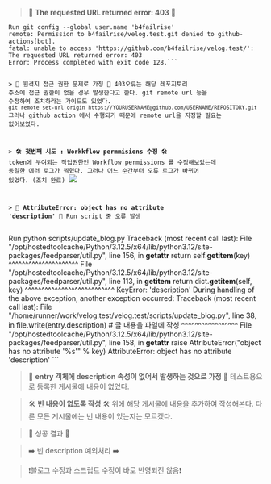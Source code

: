 <blockquote>
<p>💢 <strong>The requested URL returned error: 403</strong> 💢</p>
</blockquote>
<pre><code>Run git config --global user.name 'b4failrise'
remote: Permission to b4failrise/velog.test.git denied to github-actions[bot].
fatal: unable to access 'https://github.com/b4failrise/velog.test/': The requested URL returned error: 403
Error: Process completed with exit code 128.```




&gt; 💬 원격지 접근 권한 문제로 가정 💬
403오류는 해당 레포지토리 주소에 접근 권한이 없을 경우 발생한다고 한다.
git remote url 등을 수정하여 조치하라는 가이드도 있었다.
`git remote set-url origin https://YOURUSERNAME@github.com/USERNAME/REPOSITORY.git`
그러나 github action 에서 수행되기 때문에 remote url을 지정할 필요는 없어보였다.



&gt; 🛠️ **첫번째 시도 : Workkflow permmisions 수정** 🛠️
token에 부여되는 작업권한인 Workflow permissions 를 수정해보았는데 동일한 에러 로그가 찍혔다.
그러나 어느 순간부터 오류 로그가 바뀌어 있었다. (조치 완료)
![](https://velog.velcdn.com/images/b4failrise/post/f61a34ec-9227-4a5a-b979-7f9a0b2bf4e8/image.png)


&gt; 💢 **AttributeError: object has no attribute 'description'** 💢
Run script 중 오류 발생</code></pre><p>Run python scripts/update_blog.py
Traceback (most recent call last):
  File &quot;/opt/hostedtoolcache/Python/3.12.5/x64/lib/python3.12/site-packages/feedparser/util.py&quot;, line 156, in <strong>getattr</strong>
    return self.<strong>getitem</strong>(key)
           ^^^^^^^^^^^^^^^^^^^^^
  File &quot;/opt/hostedtoolcache/Python/3.12.5/x64/lib/python3.12/site-packages/feedparser/util.py&quot;, line 113, in <strong>getitem</strong>
    return dict.<strong>getitem</strong>(self, key)
           ^^^^^^^^^^^^^^^^^^^^^^^^^^^
KeyError: 'description'
During handling of the above exception, another exception occurred:
Traceback (most recent call last):
  File &quot;/home/runner/work/velog.test/velog.test/scripts/update_blog.py&quot;, line 38, in 
    file.write(entry.description)  # 글 내용을 파일에 작성
               ^^^^^^^^^^^^^^^^^
  File &quot;/opt/hostedtoolcache/Python/3.12.5/x64/lib/python3.12/site-packages/feedparser/util.py&quot;, line 158, in <strong>getattr</strong>
    raise AttributeError(&quot;object has no attribute '%s'&quot; % key)
AttributeError: object has no attribute 'description' ```</p>
<blockquote>
<p>💬 <strong>entry 객체에 description 속성이 없어서 발생하는 것으로 가정</strong> 💬
  테스트용으로 등록한 게시물에 내용이 없었다.
  <img alt="" src="https://velog.velcdn.com/images/b4failrise/post/11b4fcd7-9f82-4adf-b7fa-4b682653a54f/image.png" /></p>
</blockquote>
<blockquote>
<p>🛠️ <strong>빈 내용이 없도록 작성</strong> 🛠️
  위에 해당 게시물에 내용을 추가하여 작성해본다.
  다른 모든 게시물에는 빈 내용이 있는지는 모르겠다.</p>
</blockquote>
<blockquote>
<p>🚩 성공 결과 🚩
  <img alt="" src="https://velog.velcdn.com/images/b4failrise/post/7388b9b2-7298-4d16-be56-a6688bbc5b47/image.png" />
  <img alt="" src="https://velog.velcdn.com/images/b4failrise/post/ba5660e7-0a3c-43ba-b3c6-928b4880b079/image.png" /></p>
</blockquote>
<blockquote>
<p>➡️ 빈 description 예외처리 ➡️</p>
</blockquote>
<blockquote>
<p>❗블로그 수정과 스크립트 수정이 바로 반영되진 않음❗
  <img alt="" src="https://velog.velcdn.com/images/b4failrise/post/35fe63eb-55ce-462f-b250-2a8e239c7328/image.png" />
  <img alt="" src="https://velog.velcdn.com/images/b4failrise/post/e44c5106-a289-483d-8c3a-daebd7720c8b/image.png" /></p>
</blockquote>